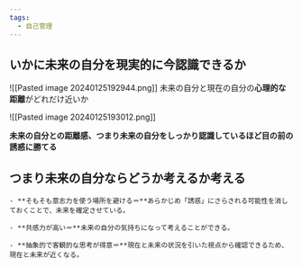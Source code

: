 ```yaml
---
tags:
  - 自己管理
---
```

## いかに未来の自分を現実的に今認識できるか

![[Pasted image 20240125192944.png]]
未来の自分と現在の自分の**心理的な距離**がどれだけ近いか

![[Pasted image 20240125193012.png]]

**未来の自分との距離感、つまり未来の自分をしっかり認識しているほど目の前の誘惑に勝てる**

## つまり未来の自分ならどうか考えるか考える 
```
- **そもそも意志力を使う場所を避ける＝**あらかじめ「誘惑」にさらされる可能性を消しておくことで、未来を確定させている。

- **共感力が高い＝**未来の自分の気持ちになって考えることができる。

- **抽象的で客観的な思考が得意＝**現在と未来の状況を引いた視点から確認できるため、現在と未来が近くなる。
```
